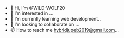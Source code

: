 - 👋 Hi, I’m @WILD-WOLF20
- 👀 I’m interested in ...
- 🌱 I’m currently learning web development..
- 💞️ I’m looking to collaborate on ...
- 📫 How to reach me hybridjupeb2019@gmail.com...

<!---
WILD-WOLF20/WILD-WOLF20 is a ✨ special ✨ repository because its `README.md` (this file) appears on your GitHub profile.
You can click the Preview link to take a look at your changes.
--->
